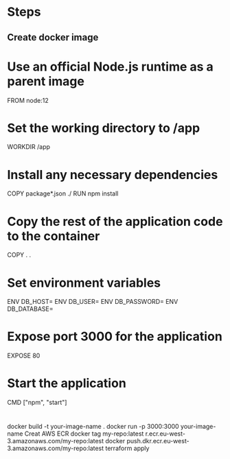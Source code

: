 # Steps
## Create docker image 

# Use an official Node.js runtime as a parent image
FROM node:12

# Set the working directory to /app
WORKDIR /app

# Install any necessary dependencies
COPY package*.json ./
RUN npm install

# Copy the rest of the application code to the container
COPY . .

# Set environment variables
ENV DB_HOST=<your RDS host>
ENV DB_USER=<your RDS username>
ENV DB_PASSWORD=<your RDS password>
ENV DB_DATABASE=<your RDS database>

# Expose port 3000 for the application
EXPOSE 80

# Start the application
CMD ["npm", "start"]


#
docker build -t your-image-name .
docker run -p 3000:3000 your-image-name
Creat AWS ECR
docker tag my-repo:latest r.ecr.eu-west-3.amazonaws.com/my-repo:latest
docker push.dkr.ecr.eu-west-3.amazonaws.com/my-repo:latest
terraform apply



